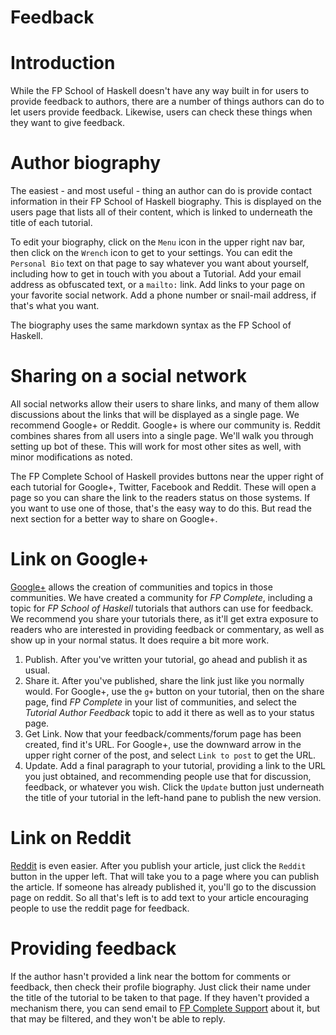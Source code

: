 # Feedback

# Introduction

While the FP School of Haskell doesn't have any way built in for users to provide feedback to authors, there are a number of things authors can do to let users provide feedback. Likewise, users can check these things when they want to give feedback.

# Author biography

The easiest - and most useful - thing an author can do is provide contact information in their FP School of Haskell biography. This is displayed on the users page that lists all of their content, which is linked to underneath the title of each tutorial.

To edit your biography, click on the `Menu` icon in the upper right nav bar, then click on the `Wrench` icon to get to your settings.
You can edit the `Personal Bio` text on that page to say whatever you want about yourself, including how to get in touch with you about a Tutorial. Add your email address as obfuscated text, or a `mailto:` link. Add links to your page on your favorite social network. Add a phone number or snail-mail address, if that's what you want.

The biography uses the same markdown syntax as the FP School of Haskell.

# Sharing on a social network

All social networks allow their users to share links, and many of them allow discussions about the links that will be displayed as a single page. We recommend Google+ or Reddit. Google+ is where our community is. Reddit combines shares from all users into a single page. We'll walk you through setting up bot of these. This will work for most other sites as well, with minor modifications as noted.

The FP Complete School of Haskell provides buttons near the upper right of each tutorial for Google+, Twitter, Facebook and Reddit. These will open a page so you can share the link to the readers status on those systems. If you want to use one of those, that's the easy way to do this. But read the next section for a better way to share on Google+.

# Link on Google+

[Google+](https://plus.google.com/) allows the creation of communities and topics in those communities. We have created a community for _FP Complete_, including a topic for _FP School of Haskell_ tutorials that authors can use for feedback. We recommend you share your tutorials there, as it'll get extra exposure to readers who are interested in providing feedback or commentary, as well as show up in your normal status. It does require a bit more work.

1. Publish. After you've written your tutorial, go ahead and publish it
   as usual.
2. Share it. After you've published, share the link just like 
   you normally would. For Google+, use the `g+` button on your
   tutorial, then on the
   share page, find _FP Complete_ in your list of communities, and
   select the _Tutorial Author Feedback_ topic to add it there as
   well as to your status page.
3. Get Link. Now that your feedback/comments/forum page has been
   created, find it's URL. For Google+, use the downward arrow in
   the upper right corner of the post, and select `Link to post`
   to get the URL.
4. Update. Add a final paragraph to your tutorial, providing a link
   to the URL you just obtained, and recommending people use that
   for discussion, feedback, or whatever you wish. Click the `Update`
   button just underneath the title of your tutorial in the left-hand
   pane to publish the new version.

# Link on Reddit

[Reddit](http://www.reddit.com) is even easier. After you publish your article, just click the `Reddit` button in the upper left. That will take you to a page where you can publish the article. If someone has already published it, you'll go to the discussion page on reddit. So all that's left is to add text to your article encouraging people to use the reddit page for feedback.

# Providing feedback

If the author hasn't provided a link near the bottom for comments or feedback, then check their profile biography. Just click their name under the title of the tutorial to be taken to that page. If they haven't provided a mechanism there, you can send email to [FP Complete Support](mailto:support@fpcomplete.com) about it, but that may be filtered, and they won't be able to reply.